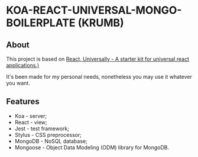 # KOA-REACT-UNIVERSAL-MONGO-BOILERPLATE (KRUMB)

## About

This project is based on [React, Universally - A starter kit for universal react applications.)](https://github.com/ctrlplusb/react-universally)

It's been made for my personal needs, nonetheless you may use it whatever you want.

## Features

- Koa - server;
- React - view;
- Jest - test framework;
- Stylus - CSS preprocessor;
- MongoDB - NoSQL database;
- Mongoose - Object Data Modeling (ODM) library for MongoDB.
